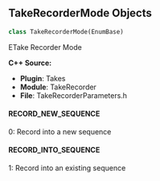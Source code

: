 ## TakeRecorderMode Objects

```python
class TakeRecorderMode(EnumBase)
```

ETake Recorder Mode

**C++ Source:**

- **Plugin**: Takes
- **Module**: TakeRecorder
- **File**: TakeRecorderParameters.h

<a id="unreal.TakeRecorderMode.RECORD_NEW_SEQUENCE"></a>

#### RECORD_NEW_SEQUENCE

0: Record into a new sequence

<a id="unreal.TakeRecorderMode.RECORD_INTO_SEQUENCE"></a>

#### RECORD_INTO_SEQUENCE

1: Record into an existing sequence

<a id="unreal.RigVMPinDirection"></a>